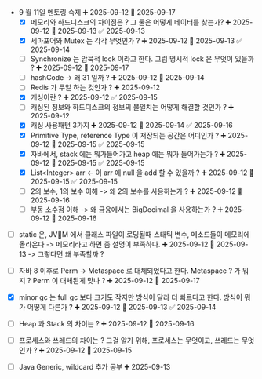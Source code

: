 

- 9 월 11일 멘토링 숙제 ➕ 2025-09-12 📅 2025-09-17
	- [x] 메모리와 하드디스크의 차이점은 ? 그 둘은 어떻게 데이터를 찾는가? ➕ 2025-09-12 📅 2025-09-13 ✅ 2025-09-13
	- [x] 세마포어와 Mutex 는 각각 무엇인가 ? ➕ 2025-09-12 📅 2025-09-13 ✅ 2025-09-14
	- [ ] Synchronize 는 암묵적 lock 이라고 한다. 그럼 명시적 lock 은 무엇이 있을까 ? ➕ 2025-09-12 📅 2025-09-17
	- [ ] hashCode -> 왜 31 일까 ? ➕ 2025-09-12 📅 2025-09-14
	- [ ] Redis 가 무얼 하는 것인가 ? ➕ 2025-09-12 
	- [x] 캐싱이란 ? ➕ 2025-09-12 ✅ 2025-09-15
	- [ ] 캐싱된 정보와 하드디스크의 정보의 불일치는 어떻게 해결할 것인가 ? ➕ 2025-09-12 
	- [x] 캐싱 사용패턴 3가지 ➕ 2025-09-12 📅 2025-09-14 ✅ 2025-09-16
	- [x] Primitive Type, reference Type 이 저장되는 공간은 어디인가 ? ➕ 2025-09-12 📅 2025-09-15 ✅ 2025-09-15
	- [x] 자바에서, stack 에는 뭐가들어가고 heap 에는 뭐가 들어가는가 ? ➕ 2025-09-12 📅 2025-09-15 ✅ 2025-09-15
	- [x] List\<Integer> arr <- 이 arr 에 null 을 add 할 수 있을까 ? ➕ 2025-09-12 📅 2025-09-15 ✅ 2025-09-15
	- [ ] 2의 보수, 1의 보수 이해 -> 왜 2의 보수를 사용하는가 ? ➕ 2025-09-12 📅 2025-09-16 
	- [ ] 부동 소수점 이해 -> 왜 금융에서는 BigDecimal 을 사용하는가 ? ➕ 2025-09-12 📅 2025-09-16 

- [ ] static 은, JVM 에서 클래스 파일이 로딩될때 스태틱 변수, 메소드들이 메모리에 올라온다 -> 메모리라고 하면 좀 설명이 부족하다. ➕ 2025-09-12  📅 2025-09-13 
      -> 그렇다면 왜 부족할까 ? 

- [ ] 자바 8 이후로 Perm -> Metaspace 로 대체되었다고 한다. Metaspace ? 가 뭐지 ? Perm 이 대체된게 맞나 ?  ➕ 2025-09-12 📅 2025-09-17 
- [x] minor gc 는 full gc 보다 크기도 작지만 방식이 달라 더 빠르다고 한다. 방식이 뭐가 어떻게 다른가 ? ➕ 2025-09-12 📅 2025-09-13 ✅ 2025-09-14
- [ ] Heap 과 Stack 의 차이는 ? ➕ 2025-09-12 📅 2025-09-16 
- [ ] 프로세스와 쓰레드의 차이는 ? 그걸 알기 위해, 프로세스는 무엇이고, 쓰레드는 무엇인가 ? ➕ 2025-09-12 📅 2025-09-15 
- [ ] Java Generic, wildcard 추가 공부 ➕ 2025-09-13 